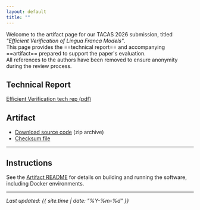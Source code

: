 ```yaml
---
layout: default
title: ""
---
```


Welcome to the artifact page for our TACAS 2026 submission, titled _"Efficient Verification of Lingua Franca Models"_.  
This page provides the ==technical report== and accompanying ==artifact== prepared to support the paper's evaluation.  
All references to the authors have been removed to ensure anonymity during the review process.

## Technical Report

[Efficient Verification tech rep (pdf)](techrep.pdf)

## Artifact

- [Download source code](artifact/code.zip) (zip archive)
- [Checksum file](artifact/checksum.txt)

---

## Instructions

See the [Artifact README](artifact/README.md) for details on building and running the software, including Docker environments.

---

_Last updated: {{ site.time | date: "%Y-%m-%d" }}_
